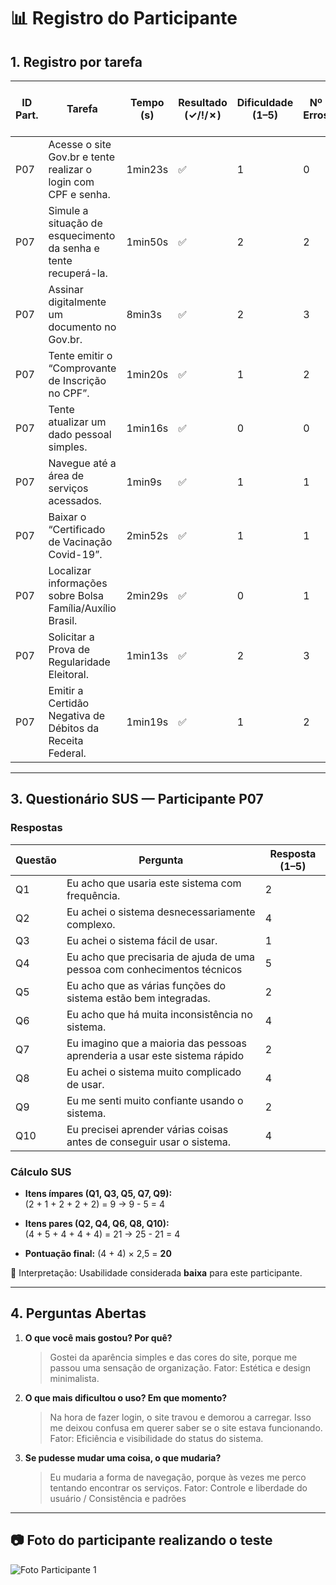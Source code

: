 # 📊 Registro do Participante 

## 1. Registro por tarefa
| ID Part. | Tarefa | Tempo (s) | Resultado (✓/!/✗) | Dificuldade (1–5) | Nº Erros | Nº Pedidos de Ajuda | Observações |
|----------|--------|-----------|--------------------|-------------------|----------|---------------------|-------------|
| P07 | Acesse o site Gov.br e tente realizar o login com CPF e senha. | 1min23s | ✅ | 1 | 0 | 0 |- |
| P07 | Simule a situação de esquecimento da senha e tente recuperá-la. | 1min50s | ✅ | 2 | 2 | 1 | - |
| P07| Assinar digitalmente um documento no Gov.br. | 8min3s | ✅ | 2 | 3 | 1 |-  |
| P07 | Tente emitir o “Comprovante de Inscrição no CPF”. | 1min20s | ✅ | 1 | 2 | 0 | -|
| P07 | Tente atualizar um dado pessoal simples. | 1min16s | ✅ | 0 | 0 | 0 | - |
| P07 | Navegue até a área de serviços acessados. | 1min9s | ✅ | 1 | 1 | 0 | - |
| P07 | Baixar o “Certificado de Vacinação Covid-19”. | 2min52s | ✅ | 1 | 1 | 0 | -|
| P07 | Localizar informações sobre Bolsa Família/Auxílio Brasil. | 2min29s | ✅ | 0 | 1 | 0 | - |
| P07 | Solicitar a Prova de Regularidade Eleitoral. | 1min13s | ✅ | 2 | 3 | 1 | - |
| P07 | Emitir a Certidão Negativa de Débitos da Receita Federal. | 1min19s | ✅ | 1 | 2 | 0 |- |

---

## 3. Questionário SUS — Participante P07

### Respostas
| Questão | Pergunta                                                                 | Resposta (1–5) |
|---------|---------------------------------------------------------------------------|----------------|
| Q1      | Eu acho que usaria este sistema com frequência.                          | 2              |
| Q2      | Eu achei o sistema desnecessariamente complexo.                          | 4              |
| Q3      | Eu achei o sistema fácil de usar.                                        | 1              |
| Q4      | Eu acho que precisaria de ajuda de uma pessoa com conhecimentos técnicos | 5              |
| Q5      | Eu acho que as várias funções do sistema estão bem integradas.           | 2              |
| Q6      | Eu acho que há muita inconsistência no sistema.                          | 4              |
| Q7      | Eu imagino que a maioria das pessoas aprenderia a usar este sistema rápido | 2            |
| Q8      | Eu achei o sistema muito complicado de usar.                             | 4            |
| Q9      | Eu me senti muito confiante usando o sistema.                            | 2              |
| Q10     | Eu precisei aprender várias coisas antes de conseguir usar o sistema.    | 4            |

### Cálculo SUS
- **Itens ímpares (Q1, Q3, Q5, Q7, Q9):**  
  (2 + 1 + 2 + 2 + 2) = 9 → 9 - 5 = 4  

- **Itens pares (Q2, Q4, Q6, Q8, Q10):**  
  (4 + 5 + 4 + 4 + 4) = 21 → 25 - 21 = 4  

- **Pontuação final:** (4 + 4) × 2,5 = **20**

📌 Interpretação: Usabilidade considerada **baixa** para este participante.

---

## 4. Perguntas Abertas 

1. **O que você mais gostou? Por quê?**  
   > Gostei da aparência simples e das cores do site, porque me passou uma sensação de organização.
Fator: Estética e design minimalista.

2. **O que mais dificultou o uso? Em que momento?**  
   > Na hora de fazer login, o site travou e demorou a carregar. Isso me deixou confusa em querer saber se o site estava funcionando.
Fator: Eficiência e visibilidade do status do sistema. 

3. **Se pudesse mudar uma coisa, o que mudaria?**  
   > Eu mudaria a forma de navegação, porque às vezes me perco tentando encontrar os serviços.
Fator: Controle e liberdade do usuário / Consistência e padrões  

---

## 📷 Foto do participante realizando o teste

![Foto Participante 1](https://github.com/user-attachments/assets/30c8369c-ca87-4a76-ab6b-c2018f77ec68)

